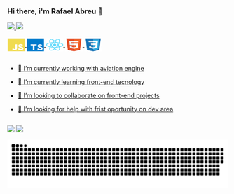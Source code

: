 ### Hi there, i'm Rafael Abreu 👋

 <div>
  <a href="https://github.com/Rafael-Abreu">
  <img height="170em" src="https://github-readme-stats.vercel.app/api?username=Rafael-Abreu&show_icons=true&theme=dracula&include_all_commits=true&count_private=true"/>
  <img height="170em" src="https://github-readme-stats.vercel.app/api/top-langs/?username=Rafael-Abreu&layout=compact&langs_count=7&theme=dracula"/>
</div>
  
<div style="display: inline_block"><br>
  <img align="center" alt="Rafael-Js" height="30" width="40" src="https://raw.githubusercontent.com/devicons/devicon/master/icons/javascript/javascript-plain.svg">
  <img align="center" alt="Rafael-Ts" height="30" width="40" src="https://raw.githubusercontent.com/devicons/devicon/master/icons/typescript/typescript-plain.svg">
  <img align="center" alt="Rafael-React" height="30" width="40" src="https://raw.githubusercontent.com/devicons/devicon/master/icons/react/react-original.svg">
  <img align="center" alt="Rafael-HTML" height="30" width="40" src="https://raw.githubusercontent.com/devicons/devicon/master/icons/html5/html5-original.svg">
  <img align="center" alt="Rafael-CSS" height="30" width="40" src="https://raw.githubusercontent.com/devicons/devicon/master/icons/css3/css3-original.svg">
</div>
  
  ##

- 🔭 I’m currently working with aviation engine
- 🌱 I’m currently learning front-end tecnology
- 👯 I’m looking to collaborate on front-end projects
- 🤔 I’m looking for help with frist oportunity on dev area
  
  ##
<div> 
  <a href="https://www.instagram.com/rafaelr.abreu/" target="_blank"><img src="https://img.shields.io/badge/-Instagram-%23E4405F?style=for-the-badge&logo=instagram&logoColor=white" target="_blank"></a>
  <a href="https://www.linkedin.com/in/rafael-de-abreu-7171171b6/" target="_blank"><img src="https://img.shields.io/badge/-LinkedIn-%230077B5?style=for-the-badge&logo=linkedin&logoColor=white" target="_blank"></a> 
 
  ![Snake animation](https://github.com/Rafael-Abreu/Rafael-Abreu/blob/output/github-contribution-grid-snake.svg)
 
</div>

